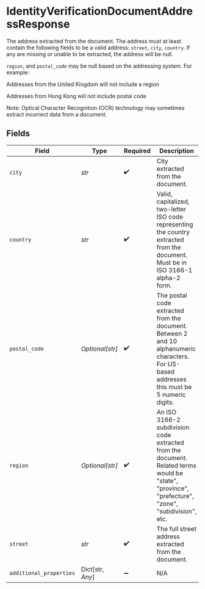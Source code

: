 # IdentityVerificationDocumentAddressResponse

The address extracted from the document. The address must at least contain the following fields to be a valid address: `street`, `city`, `country`. If any are missing or unable to be extracted, the address will be null.

`region`, and `postal_code` may be null based on the addressing system. For example:

Addresses from the United Kingdom will not include a region

Addresses from Hong Kong will not include postal code

Note: Optical Character Recognition (OCR) technology may sometimes extract incorrect data from a document.


## Fields

| Field                                                                                                                                             | Type                                                                                                                                              | Required                                                                                                                                          | Description                                                                                                                                       | Example                                                                                                                                           |
| ------------------------------------------------------------------------------------------------------------------------------------------------- | ------------------------------------------------------------------------------------------------------------------------------------------------- | ------------------------------------------------------------------------------------------------------------------------------------------------- | ------------------------------------------------------------------------------------------------------------------------------------------------- | ------------------------------------------------------------------------------------------------------------------------------------------------- |
| `city`                                                                                                                                            | *str*                                                                                                                                             | :heavy_check_mark:                                                                                                                                | City extracted from the document.                                                                                                                 | Pawnee                                                                                                                                            |
| `country`                                                                                                                                         | *str*                                                                                                                                             | :heavy_check_mark:                                                                                                                                | Valid, capitalized, two-letter ISO code representing the country extracted from the document. Must be in ISO 3166-1 alpha-2 form.                 | US                                                                                                                                                |
| `postal_code`                                                                                                                                     | *Optional[str]*                                                                                                                                   | :heavy_check_mark:                                                                                                                                | The postal code extracted from the document. Between 2 and 10 alphanumeric characters. For US-based addresses this must be 5 numeric digits.      | 46001                                                                                                                                             |
| `region`                                                                                                                                          | *Optional[str]*                                                                                                                                   | :heavy_check_mark:                                                                                                                                | An ISO 3166-2 subdivision code extracted from the document. Related terms would be "state", "province", "prefecture", "zone", "subdivision", etc. | IN                                                                                                                                                |
| `street`                                                                                                                                          | *str*                                                                                                                                             | :heavy_check_mark:                                                                                                                                | The full street address extracted from the document.                                                                                              | 123 Main St. Unit 42                                                                                                                              |
| `additional_properties`                                                                                                                           | Dict[str, *Any*]                                                                                                                                  | :heavy_minus_sign:                                                                                                                                | N/A                                                                                                                                               |                                                                                                                                                   |